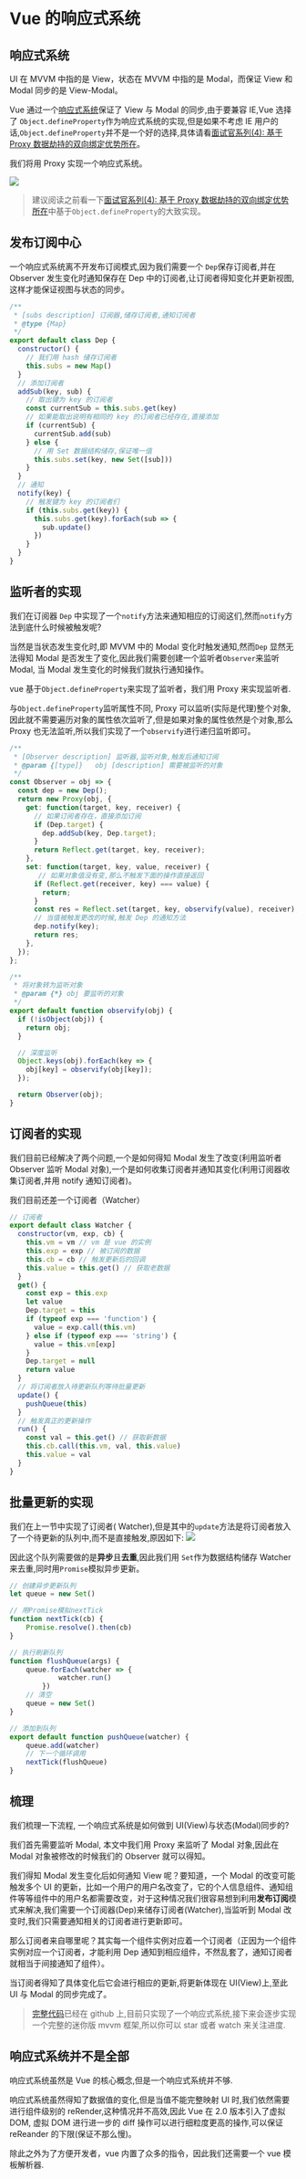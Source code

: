 # Vue 的响应式系统

## 响应式系统

UI 在 MVVM 中指的是 View，状态在 MVVM 中指的是 Modal，而保证 View 和 Modal 同步的是 View-Modal。

Vue 通过一个[响应式系统](https://cn.vuejs.org/v2/guide/reactivity.html#ad)保证了 View 与 Modal 的同步,由于要兼容 IE,Vue 选择了 `Object.defineProperty`作为响应式系统的实现,但是如果不考虑 IE 用户的话,`Object.defineProperty`并不是一个好的选择,具体请看[面试官系列(4): 基于 Proxy 数据劫持的双向绑定优势所在](https://juejin.im/post/5acd0c8a6fb9a028da7cdfaf)。

我们将用 Proxy 实现一个响应式系统。

![](https://user-gold-cdn.xitu.io/2018/6/6/163d41869ea10f6d?w=750&h=390&f=png&s=33203)

> 建议阅读之前看一下[面试官系列(4): 基于 Proxy 数据劫持的双向绑定优势所在](https://juejin.im/post/5acd0c8a6fb9a028da7cdfaf)中基于`Object.defineProperty`的大致实现。

## 发布订阅中心

一个响应式系统离不开发布订阅模式,因为我们需要一个 `Dep`保存订阅者,并在 Observer 发生变化时通知保存在 Dep 中的订阅者,让订阅者得知变化并更新视图,这样才能保证视图与状态的同步。

```js
/**
 * [subs description] 订阅器,储存订阅者,通知订阅者
 * @type {Map}
 */
export default class Dep {
  constructor() {
    // 我们用 hash 储存订阅者
    this.subs = new Map()
  }
  // 添加订阅者
  addSub(key, sub) {
    // 取出键为 key 的订阅者
    const currentSub = this.subs.get(key)
    // 如果能取出说明有相同的 key 的订阅者已经存在,直接添加
    if (currentSub) {
      currentSub.add(sub)
    } else {
      // 用 Set 数据结构储存,保证唯一值
      this.subs.set(key, new Set([sub]))
    }
  }
  // 通知
  notify(key) {
    // 触发键为 key 的订阅者们
    if (this.subs.get(key)) {
      this.subs.get(key).forEach(sub => {
        sub.update()
      })
    }
  }
}
```

## 监听者的实现

我们在订阅器 `Dep` 中实现了一个`notify`方法来通知相应的订阅这们,然而`notify`方法到底什么时候被触发呢?

当然是当状态发生变化时,即 MVVM 中的 Modal 变化时触发通知,然而`Dep` 显然无法得知 Modal 是否发生了变化,因此我们需要创建一个监听者`Observer`来监听 Modal, 当 Modal 发生变化的时候我们就执行通知操作。

vue 基于`Object.defineProperty`来实现了监听者，我们用 Proxy 来实现监听者.

与`Object.defineProperty`监听属性不同, Proxy 可以监听(实际是代理)整个对象,因此就不需要遍历对象的属性依次监听了,但是如果对象的属性依然是个对象,那么 Proxy 也无法监听,所以我们实现了一个`observify`进行递归监听即可。

```JavaScript
/**
 * [Observer description] 监听器,监听对象,触发后通知订阅
 * @param {[type]}   obj [description] 需要被监听的对象
 */
const Observer = obj => {
  const dep = new Dep();
  return new Proxy(obj, {
    get: function(target, key, receiver) {
      // 如果订阅者存在，直接添加订阅
      if (Dep.target) {
        dep.addSub(key, Dep.target);
      }
      return Reflect.get(target, key, receiver);
    },
    set: function(target, key, value, receiver) {
       // 如果对象值没有变,那么不触发下面的操作直接返回
      if (Reflect.get(receiver, key) === value) {
        return;
      }
      const res = Reflect.set(target, key, observify(value), receiver);
      // 当值被触发更改的时候,触发 Dep 的通知方法
      dep.notify(key);
      return res;
    },
  });
};

/**
 * 将对象转为监听对象
 * @param {*} obj 要监听的对象
 */
export default function observify(obj) {
  if (!isObject(obj)) {
    return obj;
  }

  // 深度监听
  Object.keys(obj).forEach(key => {
    obj[key] = observify(obj[key]);
  });

  return Observer(obj);
}
```

## 订阅者的实现

我们目前已经解决了两个问题,一个是如何得知 Modal 发生了改变(利用监听者 Observer 监听 Modal 对象),一个是如何收集订阅者并通知其变化(利用订阅器收集订阅者,并用 notify 通知订阅者)。

我们目前还差一个订阅者（Watcher）

```js
// 订阅者
export default class Watcher {
  constructor(vm, exp, cb) {
    this.vm = vm // vm 是 vue 的实例
    this.exp = exp // 被订阅的数据
    this.cb = cb // 触发更新后的回调
    this.value = this.get() // 获取老数据
  }
  get() {
    const exp = this.exp
    let value
    Dep.target = this
    if (typeof exp === 'function') {
      value = exp.call(this.vm)
    } else if (typeof exp === 'string') {
      value = this.vm[exp]
    }
    Dep.target = null
    return value
  }
  // 将订阅者放入待更新队列等待批量更新
  update() {
    pushQueue(this)
  }
  // 触发真正的更新操作
  run() {
    const val = this.get() // 获取新数据
    this.cb.call(this.vm, val, this.value)
    this.value = val
  }
}
```

## 批量更新的实现

我们在上一节中实现了订阅者( Watcher),但是其中的`update`方法是将订阅者放入了一个待更新的队列中,而不是直接触发,原因如下:
![](https://user-gold-cdn.xitu.io/2018/6/6/163d44b791377e87?w=693&h=380&f=png&s=139764)

因此这个队列需要做的是**异步**且**去重**,因此我们用 `Set`作为数据结构储存 Watcher 来去重,同时用`Promise`模拟异步更新。

```JavaScript
// 创建异步更新队列
let queue = new Set()

// 用Promise模拟nextTick
function nextTick(cb) {
    Promise.resolve().then(cb)
}

// 执行刷新队列
function flushQueue(args) {
    queue.forEach(watcher => {
            watcher.run()
        })
    // 清空
    queue = new Set()
}

// 添加到队列
export default function pushQueue(watcher) {
    queue.add(watcher)
    // 下一个循环调用
    nextTick(flushQueue)
}

```

## 梳理

我们梳理一下流程, 一个响应式系统是如何做到 UI(View)与状态(Modal)同步的?

我们首先需要监听 Modal, 本文中我们用 Proxy 来监听了 Modal 对象,因此在 Modal 对象被修改的时候我们的 Observer 就可以得知。

我们得知 Modal 发生变化后如何通知 View 呢？要知道，一个 Modal 的改变可能触发多个 UI 的更新，比如一个用户的用户名改变了，它的个人信息组件、通知组件等等组件中的用户名都需要改变，对于这种情况我们很容易想到利用**发布订阅**模式来解决,我们需要一个订阅器(Dep)来储存订阅者(Watcher),当监听到 Modal 改变时,我们只需要通知相关的订阅者进行更新即可。

那么订阅者来自哪里呢？其实每一个组件实例对应着一个订阅者（正因为一个组件实例对应一个订阅者，才能利用 Dep 通知到相应组件，不然乱套了，通知订阅者就相当于间接通知了组件）。

当订阅者得知了具体变化后它会进行相应的更新,将更新体现在 UI(View)上,至此 UI 与 Modal 的同步完成了。

> [完整代码](https://github.com/xiaomuzhu/proxy-vue)已经在 github 上,目前只实现了一个响应式系统,接下来会逐步实现一个完整的迷你版 mvvm 框架,所以你可以 star 或者 watch 来关注进度.

## 响应式系统并不是全部

响应式系统虽然是 Vue 的核心概念,但是一个响应式系统并不够.

响应式系统虽然得知了数据值的变化,但是当值不能完整映射 UI 时,我们依然需要进行组件级别的 reRender,这种情况并不高效,因此 Vue 在 2.0 版本引入了虚拟 DOM, 虚拟 DOM 进行进一步的 diff 操作可以进行细粒度更高的操作,可以保证 reReander 的下限(保证不那么慢)。

除此之外为了方便开发者，vue 内置了众多的指令，因此我们还需要一个 vue 模板解析器.
